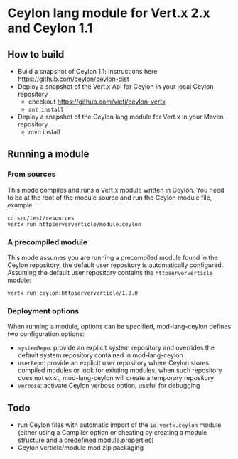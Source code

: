 # Ceylon lang module for Vert.x 2.x and Ceylon 1.1

## How to build

- Build a snapshot of Ceylon 1.1: instructions here https://github.com/ceylon/ceylon-dist
- Deploy a snapshot of the Vert.x Api for Ceylon in your local Ceylon repository
    - checkout https://github.com/vietj/ceylon-vertx
    - `ant install`
- Deploy a snapshot of the Ceylon lang module for Vert.x in your Maven repository
    - mvn install


## Running a module

### From sources

This mode compiles and runs a Vert.x module written in Ceylon. You need to be at the root of the module source
and run the Ceylon module file, example

~~~~
cd src/test/resources
vertx run httpserververticle/module.ceylon
~~~~

### A precompiled module

This mode assumes you are running a precompiled module found in the Ceylon repository, the default user repository
is automatically configured. Assuming the default user repository contains the `httpserververticle` module:

~~~~
vertx run ceylon:httpserververticle/1.0.0
~~~~

### Deployment options

When running a module, options can be specified, mod-lang-ceylon defines two configuration options:

- `systemRepo`: provide an explicit system repository and overrides the default system repository contained in mod-lang-ceylon
- `userRepo`: provide an explicit user repository where Ceylon stores compiled modules or look for existing modules, when
such repository does not exist, mod-lang-ceylon will create a temporary repository
- `verbose`: activate Ceylon verbose option, useful for debugging

## Todo

- run Ceylon files with automatic import of the `io.vertx.ceylon` module (either using a Compiler option or cheating
by creating a module structure and a predefined module.properties)
- Ceylon verticle/module mod zip packaging
